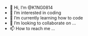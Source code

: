 - 👋 Hi, I’m @K1NG0814
- 👀 I’m interested in coding
- 🌱 I’m currently learning how to code
- 💞️ I’m looking to collaborate on ...
- 📫 How to reach me ...

<!---
K1NG0814/K1NG0814 is a ✨ special ✨ repository because its `README.md` (this file) appears on your GitHub profile.
You can click the Preview link to take a look at your changes.
--->
